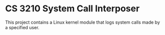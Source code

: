# CS 3210 System Call Interposer

This project contains a Linux kernel module that logs system calls made by a specified user.

